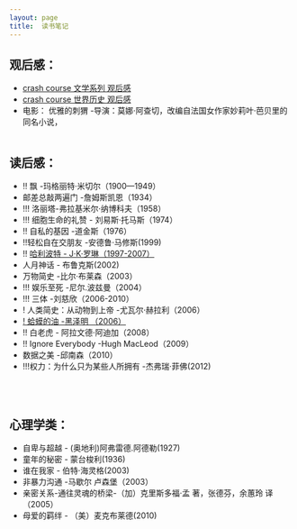 ```yaml
---
layout: page
title:  读书笔记
---
```

## 观后感： <br>
* [crash course 文学系列 观后感](/读后感/crashcourse1)
* [crash course 世界历史 观后感](/读后感/crashcourse2-history)
* 电影： 优雅的刺猬 -导演：莫娜·阿查切，改编自法国女作家妙莉叶·芭贝里的同名小说，
<br><br>

## 读后感： <br>

* !! 飘 -玛格丽特·米切尔（1900—1949）
* 邮差总敲两遍门 -詹姆斯凯恩（1934）
* !!! 洛丽塔-弗拉基米尔·纳博科夫（1958）
* !!! 细胞生命的礼赞 - 刘易斯·托马斯（1974）
* !! 自私的基因 -道金斯（1976）
* !!轻松自在交朋友 -安德鲁·马修斯(1999)
* !! [哈利波特 - J·K·罗琳（1997-2007）](/读后感/harrypotter)
* 人月神话 - 布鲁克斯(2002) 
* 万物简史 -比尔·布莱森（2003）
* !!! 娱乐至死 -尼尔.波兹曼（2004）
* !!! 三体 -刘慈欣（2006-2010）
* ! 人类简史：从动物到上帝 -尤瓦尔·赫拉利（2006）
* [! 蛤蟆的油 -黑泽明 （2006）](/读后感/蛤蟆的油)
* !! 白老虎 - 阿拉文德·阿迪加（2008）
* !! Ignore Everybody -Hugh MacLeod（2009）
* 数据之美 -邱南森（2010）
* !!!权力：为什么只为某些人所拥有 -杰弗瑞·菲佛(2012)

<br><br>
## 心理学类：<br>

* 自卑与超越 - (奥地利)阿弗雷德.阿德勒(1927)
* 童年的秘密 - 蒙台梭利(1936)
* 谁在我家 - 伯特·海灵格(2003)
* 非暴力沟通 -马歇尔 卢森堡（2003）
* 亲密关系-通往灵魂的桥梁-（加）克里斯多福·孟 著，张德芬，余蕙玲 译（2005）
* 母爱的羁绊 - （美）麦克布莱德(2010)



